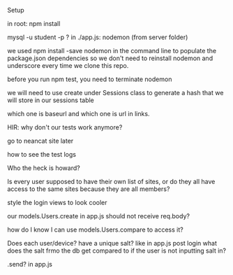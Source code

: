 Setup

in root: npm install 

mysql -u student -p   ?
in ./app.js: nodemon (from server folder)

we used npm install -save nodemon in the command line to populate the package.json dependencies so we don't need to reinstall nodemon and underscore every time we clone this repo. 

before you run npm test, you need to terminate nodemon

we will need to use create under Sessions class to generate a hash that we will store in our sessions table 

which one is baseurl and which one is url in links. 

HIR: why don't our tests work anymore? 

go to neancat site later

how to see the test logs

Who the heck is howard?

Is every user supposed to have their own list of sites, or do they all have access to the same sites because they are all members? 

style the login views to look cooler

our models.Users.create in app.js should not receive req.body? 

how do I know I can use models.Users.compare to access it?

Does each user/device? have a unique salt? like in app.js post login what does the salt frmo the db get compared to if the user is not inputting salt in?  


.send? in app.js

